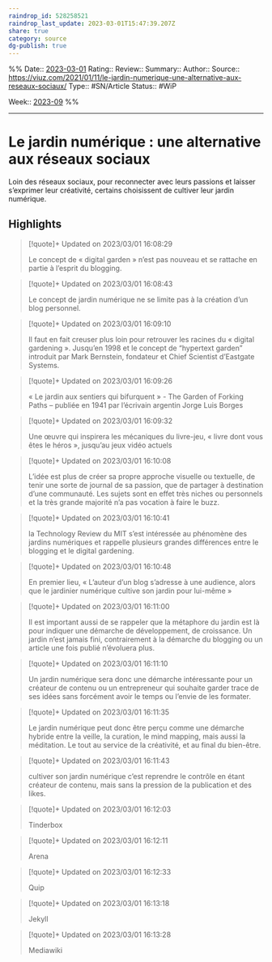 ```yaml
---
raindrop_id: 528258521
raindrop_last_update: 2023-03-01T15:47:39.207Z
share: true
category: source
dg-publish: true
---
```


%%
Date:: [2023-03-01](2023-03-01.md)
Rating::
Review:: 
Summary:: 
Author::
Source:: https://viuz.com/2021/01/11/le-jardin-numerique-une-alternative-aux-reseaux-sociaux/
Type:: #SN/Article
Status:: #WiP

Week:: [2023-09](../week/2023-09.md)
%%
***
# Le jardin numérique : une alternative aux réseaux sociaux

Loin des réseaux sociaux, pour reconnecter avec leurs passions et laisser s’exprimer leur créativité, certains choisissent de cultiver leur jardin numérique.

## Highlights


> [!quote]+ Updated on 2023/03/01 16:08:29
>
> Le concept de « digital garden » n’est pas nouveau et se rattache en partie à l’esprit du blogging.

> [!quote]+ Updated on 2023/03/01 16:08:43
>
> Le concept de jardin
>numérique ne se limite pas à la création d’un blog personnel.

> [!quote]+ Updated on 2023/03/01 16:09:10
>
> Il faut en fait creuser plus loin pour retrouver les racines du « digital gardening ». Jusqu’en 1998 et le concept de “hypertext garden” introduit par Mark Bernstein, fondateur et Chief Scientist d’Eastgate Systems.

> [!quote]+ Updated on 2023/03/01 16:09:26
>
> « Le jardin aux sentiers qui bifurquent » - The Garden of Forking Paths – publiée en 1941 par l’écrivain argentin Jorge Luis Borges

> [!quote]+ Updated on 2023/03/01 16:09:32
>
> Une œuvre qui inspirera les mécaniques du livre-jeu, « livre dont vous êtes le héros », jusqu’au jeux vidéo actuels

> [!quote]+ Updated on 2023/03/01 16:10:08
>
> L’idée
>est plus de créer sa propre approche visuelle ou textuelle, de tenir une sorte
>de journal de sa passion, que de partager à destination d’une communauté. Les
>sujets sont en effet très niches ou personnels et la très grande majorité n’a
>pas vocation à faire le buzz.

> [!quote]+ Updated on 2023/03/01 16:10:41
>
> la Technology
>Review du MIT s’est intéressée au phénomène des jardins numériques et
>rappelle plusieurs grandes différences entre le blogging et le digital
>gardening.

> [!quote]+ Updated on 2023/03/01 16:10:48
>
> En premier lieu, « L’auteur d’un blog s’adresse à une audience,
>alors que le jardinier numérique cultive son jardin pour lui-même »

> [!quote]+ Updated on 2023/03/01 16:11:00
>
> Il
>est important aussi de se rappeler que la métaphore du jardin est là pour
>indiquer une démarche de développement, de croissance. Un jardin n’est jamais
>fini, contrairement à la démarche du blogging ou un article une fois publié n’évoluera
>plus.

> [!quote]+ Updated on 2023/03/01 16:11:10
>
> Un jardin numérique sera donc une démarche intéressante pour
>un créateur de contenu ou un entrepreneur qui souhaite garder trace de ses idées
>sans forcément avoir le temps ou l’envie de les formater.

> [!quote]+ Updated on 2023/03/01 16:11:35
>
> Le jardin numérique peut donc être perçu comme une démarche hybride entre la veille, la curation, le mind mapping, mais aussi la méditation.
>Le tout au service de la créativité, et au final du bien-être.

> [!quote]+ Updated on 2023/03/01 16:11:43
>
> cultiver son jardin numérique c’est reprendre le contrôle en étant créateur
>de contenu, mais sans la pression de la publication et des likes.

> [!quote]+ Updated on 2023/03/01 16:12:03
>
> Tinderbox

> [!quote]+ Updated on 2023/03/01 16:12:11
>
> Arena

> [!quote]+ Updated on 2023/03/01 16:12:33
>
> Quip

> [!quote]+ Updated on 2023/03/01 16:13:18
>
> Jekyll

> [!quote]+ Updated on 2023/03/01 16:13:28
>
> Mediawiki
